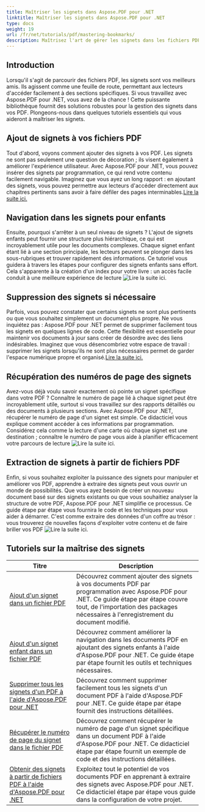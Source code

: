 ```yaml
---
title: Maîtriser les signets dans Aspose.PDF pour .NET
linktitle: Maîtriser les signets dans Aspose.PDF pour .NET
type: docs
weight: 19
url: /fr/net/tutorials/pdf/mastering-bookmarks/
description: Maîtrisez l'art de gérer les signets dans les fichiers PDF avec Aspose.PDF pour .NET. Nos tutoriels couvrent tout, de l'ajout à la suppression de signets en toute transparence.
---
```

## Introduction

Lorsqu'il s'agit de parcourir des fichiers PDF, les signets sont vos meilleurs amis. Ils agissent comme une feuille de route, permettant aux lecteurs d'accéder facilement à des sections spécifiques. Si vous travaillez avec Aspose.PDF pour .NET, vous avez de la chance ! Cette puissante bibliothèque fournit des solutions robustes pour la gestion des signets dans vos PDF. Plongeons-nous dans quelques tutoriels essentiels qui vous aideront à maîtriser les signets.

## Ajout de signets à vos fichiers PDF

Tout d'abord, voyons comment ajouter des signets à vos PDF. Les signets ne sont pas seulement une question de décoration ; ils visent également à améliorer l'expérience utilisateur. Avec Aspose.PDF pour .NET, vous pouvez insérer des signets par programmation, ce qui rend votre contenu facilement navigable. Imaginez que vous ayez un long rapport : en ajoutant des signets, vous pouvez permettre aux lecteurs d'accéder directement aux chapitres pertinents sans avoir à faire défiler des pages interminables.[Lire la suite ici.](./adding-bookmark/)

## Navigation dans les signets pour enfants

 Ensuite, pourquoi s'arrêter à un seul niveau de signets ? L'ajout de signets enfants peut fournir une structure plus hiérarchique, ce qui est incroyablement utile pour les documents complexes. Chaque signet enfant étant lié à une section principale, les lecteurs peuvent se plonger dans les sous-rubriques et trouver rapidement des informations. Ce tutoriel vous guidera à travers les étapes pour configurer des signets enfants sans effort. Cela s'apparente à la création d'un index pour votre livre : un accès facile conduit à une meilleure expérience de lecture ![Lire la suite ici.](./adding-child-bookmark/)

## Suppression des signets si nécessaire

Parfois, vous pouvez constater que certains signets ne sont plus pertinents ou que vous souhaitez simplement un document plus propre. Ne vous inquiétez pas : Aspose.PDF pour .NET permet de supprimer facilement tous les signets en quelques lignes de code. Cette flexibilité est essentielle pour maintenir vos documents à jour sans créer de désordre avec des liens indésirables. Imaginez que vous désencombriez votre espace de travail : supprimer les signets lorsqu'ils ne sont plus nécessaires permet de garder l'espace numérique propre et organisé.[Lire la suite ici.](./remove-all-bookmarks/)

## Récupération des numéros de page des signets

Avez-vous déjà voulu savoir exactement où pointe un signet spécifique dans votre PDF ? Connaître le numéro de page lié à chaque signet peut être incroyablement utile, surtout si vous travaillez sur des rapports détaillés ou des documents à plusieurs sections. Avec Aspose.PDF pour .NET, récupérer le numéro de page d'un signet est simple. Ce didacticiel vous explique comment accéder à ces informations par programmation. Considérez cela comme la lecture d'une carte où chaque signet est une destination ; connaître le numéro de page vous aide à planifier efficacement votre parcours de lecture ![Lire la suite ici.](./retrieve-bookmark-page-number/)

## Extraction de signets à partir de fichiers PDF

Enfin, si vous souhaitez exploiter la puissance des signets pour manipuler et améliorer vos PDF, apprendre à extraire des signets peut vous ouvrir un monde de possibilités. Que vous ayez besoin de créer un nouveau document basé sur des signets existants ou que vous souhaitiez analyser la structure de votre PDF, Aspose.PDF pour .NET simplifie ce processus. Ce guide étape par étape vous fournira le code et les techniques pour vous aider à démarrer. C'est comme extraire des données d'un coffre au trésor : vous trouverez de nouvelles façons d'exploiter votre contenu et de faire briller vos PDF ![Lire la suite ici.](./get-bookmarks-from-pdf-files/)

## Tutoriels sur la maîtrise des signets
| Titre | Description |
| --- | --- | 
| [Ajout d'un signet dans un fichier PDF](./adding-bookmark/) | Découvrez comment ajouter des signets à vos documents PDF par programmation avec Aspose.PDF pour .NET. Ce guide étape par étape couvre tout, de l'importation des packages nécessaires à l'enregistrement du document modifié. |  
| [Ajout d'un signet enfant dans un fichier PDF](./adding-child-bookmark/) | Découvrez comment améliorer la navigation dans les documents PDF en ajoutant des signets enfants à l'aide d'Aspose.PDF pour .NET. Ce guide étape par étape fournit les outils et techniques nécessaires. |  
| [Supprimer tous les signets d'un PDF à l'aide d'Aspose.PDF pour .NET](./remove-all-bookmarks/) | Découvrez comment supprimer facilement tous les signets d'un document PDF à l'aide d'Aspose.PDF pour .NET. Ce guide étape par étape fournit des instructions détaillées. |  
| [Récupérer le numéro de page du signet dans le fichier PDF](./retrieve-bookmark-page-number/) | Découvrez comment récupérer le numéro de page d'un signet spécifique dans un document PDF à l'aide d'Aspose.PDF pour .NET. Ce didacticiel étape par étape fournit un exemple de code et des instructions détaillées. |  
| [Obtenir des signets à partir de fichiers PDF à l'aide d'Aspose.PDF pour .NET](./get-bookmarks-from-pdf-files/) | Exploitez tout le potentiel de vos documents PDF en apprenant à extraire des signets avec Aspose.PDF pour .NET. Ce didacticiel étape par étape vous guide dans la configuration de votre projet. |  